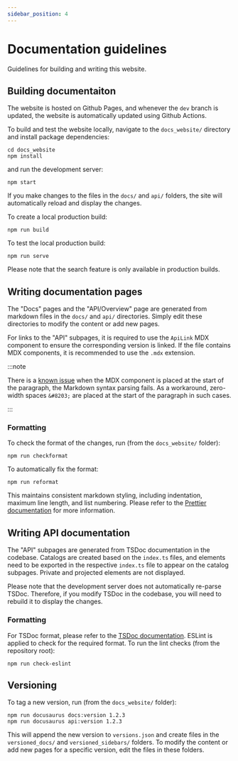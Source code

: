 ```yaml
---
sidebar_position: 4
---
```


# Documentation guidelines

Guidelines for building and writing this website.

## Building documentaiton

The website is hosted on Github Pages, and whenever the `dev` branch is updated, the website is automatically updated using Github Actions.

To build and test the website locally, navigate to the `docs_website/` directory and install package dependencies:

```
cd docs_website
npm install
```

and run the development server:

```
npm start
```

If you make changes to the files in the `docs/` and `api/` folders, the site will automatically reload and display the changes.

To create a local production build:

```
npm run build
```

To test the local production build:

```
npm run serve
```

Please note that the search feature is only available in production builds.

## Writing documentation pages

The "Docs" pages and the "API/Overview" page are generated from markdown files in the `docs/` and `api/` directories. Simply edit these directories to modify the content or add new pages.

For links to the "API" subpages, it is required to use the `ApiLink` MDX component to ensure the corresponding version is linked. If the file contains MDX components, it is recommended to use the `.mdx` extension.

:::note

There is a [known issue](https://docusaurus.io/docs/markdown-features/react#markdown-and-jsx-interoperability) when the MDX component is placed at the start of the paragraph, the Markdown syntax parsing fails. As a workaround, zero-width spaces `&#8203;` are placed at the start of the paragraph in such cases.

:::

### Formatting

To check the format of the changes, run (from the `docs_website/` folder):

```
npm run checkformat
```

To automatically fix the format:

```
npm run reformat
```

This maintains consistent markdown styling, including indentation, maximum line length, and list numbering. Please refer to the [Prettier documentation](https://prettier.io/blog/2017/11/07/1.8.0.html#markdown-support) for more information.

## Writing API documentation

The "API" subpages are generated from TSDoc documentation in the codebase. Catalogs are created based on the `index.ts` files, and elements need to be exported in the respective `index.ts` file to appear on the catalog subpages. Private and projected elements are not displayed.

Please note that the development server does not automatically re-parse TSDoc. Therefore, if you modify TSDoc in the codebase, you will need to rebuild it to display the changes.

### Formatting

For TSDoc format, please refer to the [TSDoc documentation](https://tsdoc.org). ESLint is applied to check for the required format. To run the lint checks (from the repository root):

```
npm run check-eslint
```

## Versioning

To tag a new version, run (from the `docs_website/` folder):

```
npm run docusaurus docs:version 1.2.3
npm run docusaurus api:version 1.2.3
```

This will append the new version to `versions.json` and create files in the `versioned_docs/` and `versioned_sidebars/` folders. To modify the content or add new pages for a specific version, edit the files in these folders.
